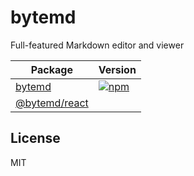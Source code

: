 # bytemd

Full-featured Markdown editor and viewer

| Package                           | Version                                                                  |
| --------------------------------- | ------------------------------------------------------------------------ |
| [bytemd](./packages/bytemd)       | [![npm](https://img.shields.io/npm/v/bytemd.svg)](https://npm.im/bytemd) |
| [@bytemd/react](./packages/react) |                                                                          |

## License

MIT
